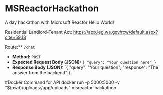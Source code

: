 # MSReactorHackathon
A day hackathon with Microsoft Reactor
 Hello World!

 Residential Landlord-Tenant Act: https://app.leg.wa.gov/rcw/default.aspx?cite=59.18


 Route:** `/chat`
 *   **Method:** `POST`
 *   **Expected Request Body (JSON):** `{ "query": "Your question here" }`
 *   **Response Body (JSON):** `{ "query": "Your question", "response": "The answer from the backend" }


#Docker Command for API
docker run -p 5000:5000 -v "$(pwd)/uploads:/app/uploads" msreactor-hackathon
